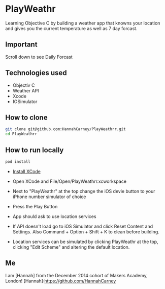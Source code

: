 # PlayWeathr
Learning Objective C by building a weather app that knowns your location and gives you the current temperature as well as 7 day forcast. 

## Important

Scroll down to see Daily Forcast

Technologies used
----------
* Objectiv C
* Weather API
* Xcode
* IOSimulator

How to clone
----
```sh
git clone git@github.com:HannahCarney/PlayWeathrr.git
cd PlayWeathrr
```
How to run locally
----

```sh
pod install
```
* [Install XCode](https://developer.apple.com/xcode/downloads/)

* Open XCode and File/Open/PlayWeathrr.xcworkspace

* Next to "PlayWeathr" at the top change the iOS devie button to your iPhone number simulator of choice

* Press the Play Button

* App should ask to use location services

* If API doesn't load go to iOS Simulator and click Reset Content and Settings. Also Command + Option + Shift + K to clean before building.

* Location services can be simulated by clicking PlayWeathr at the top, clicking "Edit Scheme" and altering the default location.

Me
----
I am [Hannah] from the December 2014 cohort of Makers Academy, London!
[Hannah]:https://github.com/HannahCarney
